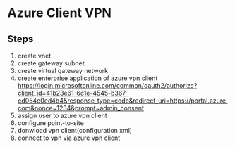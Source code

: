 # Azure Client VPN

## Steps

1. create vnet
2. create gateway subnet
3. create virtual gateway network
4. create enterprise application of azure vpn client
https://login.microsoftonline.com/common/oauth2/authorize?client_id=41b23e61-6c1e-4545-b367-cd054e0ed4b4&response_type=code&redirect_uri=https://portal.azure.com&nonce=1234&prompt=admin_consent
5. assign user to azure vpn client
6. configure point-to-site
7. donwload vpn client(configuration xml)
8. connect to vpn via azure vpn client